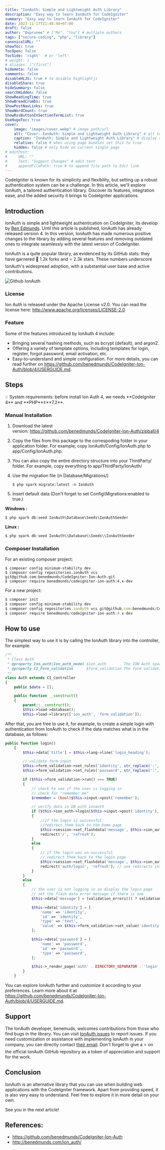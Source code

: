 ```yaml
---
title: "IonAuth: Simple and Lightweight Auth Library"
description: "Easy way to learn IonAuth for CodeIgniter"
summary: "Easy way to learn IonAuth for CodeIgniter"
date: 2023-11-17T21:48:44+07:00
draft: false
author: "0xprunee" # ["Me", "You"] # multiple authors
tags: ["secure-coding", "php", "library"]
canonicalURL: ""
showToc: true
TocOpen: false
TocSide: 'right'  # or 'left'
# weight: 1
# aliases: ["/first"]
hidemeta: false
comments: false
disableHLJS: true # to disable highlightjs
disableShare: true
hideSummary: false
searchHidden: false
ShowReadingTime: true
ShowBreadCrumbs: true
ShowPostNavLinks: true
ShowWordCount: true
ShowRssButtonInSectionTermList: true
UseHugoToc: true
cover:
    image: "images/cover.webp" # image path/url
    alt: "Cover: IonAuth: Simple and Lightweight Auth Library" # alt text
    caption: "IonAuth: Simple and Lightweight Auth Library" # display caption under cover
    relative: false # when using page bundles set this to true
    hidden: false # only hide on current single page
# editPost:
#     URL: ""
#     Text: "Suggest Changes" # edit text
#     appendFilePath: true # to append file path to Edit link
---
```


CodeIgniter is known for its simplicity and flexibility, but setting up a robust authentication system can be a challenge. In this article, we'll explore IonAuth, a tailored authentication library. Discover its features, integration ease, and the added security it brings to CodeIgniter applications.

## Introduction

IonAuth is simple and lightweight authentication on CodeIgniter, its develop by [Ben Edmunds](http://benedmunds.com/). Until this article is published, IonAuth has already released version 4. In this version, IonAuth has made numerous positive changes to the library by adding several features and removing outdated ones to integrate seamlessly with the latest version of CodeIgniter.

IonAuth is a quite popular library, as evidenced by its GitHub stats: they have garnered 💜 1.2k forks and ⭐ 2.3k stars. These numbers underscore IonAuth's widespread adoption, with a substantial user base and active contributions.

![Github IonAuth](./images/github-ionauth.webp#center)

### License

Ion Auth is released under the Apache License v2.0. You can read the license here: http://www.apache.org/licenses/LICENSE-2.0

### Feature

Some of the features introduced by IonAuth 4 include:
- Bringing several hashing methods, such as bcrypt (default), and argon2.
- Offering a variety of template options, including templates for login, register, forgot password, email activation, etc.
- Easy-to-understand and simple configuration.
For more details, you can read further on https://github.com/benedmunds/CodeIgniter-Ion-Auth/blob/4/USERGUIDE.md.

## Steps
<aside>
💡 System requirements: before install Ion Auth 4, we needs **CodeIgniter 4** and **PHP**≥**7.2**.

</aside>

### Manual Installation
1. Download the latest version: https://github.com/benedmunds/CodeIgniter-Ion-Auth/zipball/4
2. Copy the files from this package to the correspoding folder in your application folder. For example, copy IonAuth/Config/IonAuth.php to app/Config/IonAuth.php.
3. You can also copy the entire directory structure into your ThirdParty/ folder. For example, copy everything to app/ThirdParty/IonAuth/
4. Use the migration file (in Database/Migrations/)
    
    ```
    $ php spark migrate:latest -n IonAuth
    ```
    
5. Insert default data (Don't forget to set Config\Migrations:enabled to true.) 

**Windows :**

```
$ php spark db:seed IonAuth\Database\Seeds\IonAuthSeeder
```

**Linux :**

```jsx
$ php spark db:seed IonAuth\\Database\\Seeds\\IonAuthSeeder
```

### Composer Installation
For an existing composer project:

```
$ composer config minimum-stability dev
$ composer config repositories.ionAuth vcs git@github.com:benedmunds/CodeIgniter-Ion-Auth.git
$ composer require benedmunds/codeigniter-ion-auth:4.x-dev
```

For a new project:

```jsx
$ composer init
$ composer config minimum-stability dev
$ composer config repositories.ionAuth vcs git@github.com:benedmunds/CodeIgniter-Ion-Auth.git
$ composer require benedmunds/codeigniter-ion-auth:4.x-dev
```

## How to use
The simplest way to use it is by calling the IonAuth library into the controller, for example:

```php
/**
 * Class Auth
 * @property Ion_auth|Ion_auth_model $ion_auth        The ION Auth spark
 * @property CI_Form_validation      $form_validation The form validation library
 */
class Auth extends CI_Controller
{
	public $data = [];

	public function __construct()
	{
		parent::__construct();
		$this->load->database();
		$this->load->library(['ion_auth', 'form_validation']);
```

After that, you are free to use it, for example, to create a simple login with authentication from IonAuth to check if the data matches what is in the database, as follows:

```php
public function login()
	{
		$this->data['title'] = $this->lang->line('login_heading');

		// validate form input
		$this->form_validation->set_rules('identity', str_replace(':', '', $this->lang->line('login_identity_label')), 'required');
		$this->form_validation->set_rules('password', str_replace(':', '', $this->lang->line('login_password_label')), 'required');

		if ($this->form_validation->run() === TRUE)
		{
			// check to see if the user is logging in
			// check for "remember me"
			$remember = (bool)$this->input->post('remember');

			// verify data in DB with ionauth
			if ($this->ion_auth->login($this->input->post('identity'), $this->input->post('password'), $remember))
			{
				//if the login is successful
				//redirect them back to the home page
				$this->session->set_flashdata('message', $this->ion_auth->messages());
				redirect('/', 'refresh');
			}
			else
			{
				// if the login was un-successful
				// redirect them back to the login page
				$this->session->set_flashdata('message', $this->ion_auth->errors());
				redirect('auth/login', 'refresh'); // use redirects instead of loading views for compatibility with MY_Controller libraries
			}
		}
		else
		{
			// the user is not logging in so display the login page
			// set the flash data error message if there is one
			$this->data['message'] = (validation_errors()) ? validation_errors() : $this->session->flashdata('message');

			$this->data['identity'] = [
				'name' => 'identity',
				'id' => 'identity',
				'type' => 'text',
				'value' => $this->form_validation->set_value('identity'),
			];

			$this->data['password'] = [
				'name' => 'password',
				'id' => 'password',
				'type' => 'password',
			];

			$this->_render_page('auth' . DIRECTORY_SEPARATOR . 'login', $this->data);
		}
	}
```
You can explore IonAuth further and customize it according to your preferences. Learn more about it at https://github.com/benedmunds/CodeIgniter-Ion-Auth/blob/4/USERGUIDE.md.

## **Support**
The IonAuth developer, benemuds, welcomes contributions from those who find bugs in the library. You can visit [IonAuth issues](https://github.com/benedmunds/CodeIgniter-Ion-Auth/issues) to report issues.
If you need customization or assistance with implementing IonAuth in your company, you can directly contact [their email](mailto:ionauth_support_contract@benedmunds.com).
Don't forget to give a ⭐ on the official IonAuth GitHub repository as a token of appreciation and support for the work.

## **Conclusion**
IonAuth is an alternative library that you can use when building web applications with the CodeIgniter framework. Apart from providing speed, it is also very easy to understand. Feel free to explore it in more detail on your own.

See you in the next article! 

## References:
- https://github.com/benedmunds/CodeIgniter-Ion-Auth
- http://benedmunds.com/ion_auth/

